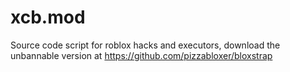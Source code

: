 # xcb.mod
Source code script for roblox hacks and executors, download the unbannable version at https://github.com/pizzabloxer/bloxstrap
